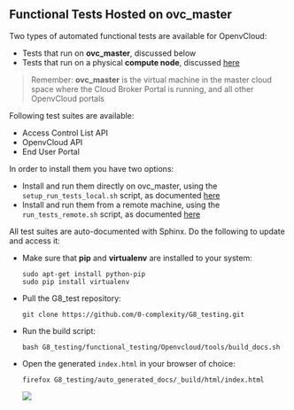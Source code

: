 ## Functional Tests Hosted on ovc_master

Two types of automated functional tests are available for OpenvCloud:
- Tests that run on **ovc_master**, discussed below
- Tests that run on a physical **compute node**, discussed [here](../compute_node_hosted/compute_node_hosted.md)

> Remember: **ovc_master** is the virtual machine in the master cloud space where the Cloud Broker Portal is running, and all other OpenvCloud portals

Following test suites are available:
- Access Control List API 
- OpenvCloud API
- End User Portal

In order to install them you have two options:
- Install and run them directly on ovc_master, using the `setup_run_tests_local.sh` script, as documented [here](local_setup.md)
- Install and run them from a remote machine, using the `run_tests_remote.sh` script, as documented [here](remote_setup.md)

All test suites are auto-documented with Sphinx. Do the following to update and access it:

- Make sure that **pip** and **virtualenv** are installed to your system:
  ```shell
  sudo apt-get install python-pip
  sudo pip install virtualenv
  ```
- Pull the G8_test repository:
  ```
  git clone https://github.com/0-complexity/G8_testing.git
  ```
- Run the build script:
  ```
  bash G8_testing/functional_testing/Openvcloud/tools/build_docs.sh
  ```
- Open the generated `index.html` in your browser of choice:
  ```
  firefox G8_testing/auto_generated_docs/_build/html/index.html
  ````
  
  ![](sphinx.png)